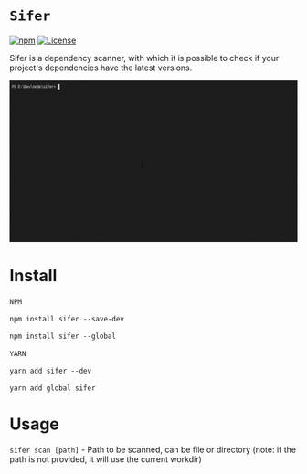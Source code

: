 # `Sifer`
[![npm](https://img.shields.io/npm/v/sifer.svg?style=flat-square)](https://npmjs.org/sifer)
[![License](https://img.shields.io/badge/license-MIT-blue.svg?style=flat-square)](LICENSE)

Sifer is a dependency scanner, with which it is possible to check if your project's dependencies have the latest versions.

![Input Example](https://raw.githubusercontent.com/adlerluiz/sifer/master/example/input-example.gif)

# Install
`NPM`
```
npm install sifer --save-dev
```

```
npm install sifer --global
```

`YARN`
```
yarn add sifer --dev
```
```
yarn add global sifer
```
# Usage
`sifer scan [path]` - Path to be scanned, can be file or directory (note: if the  path is not provided, it will use the current workdir) 